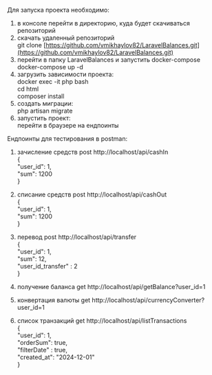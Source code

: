 
Для запуска проекта необходимо:

1.  в консоле перейти в директорию, куда будет скачиваться репозиторий
2.  скачать удаленный репозиторий  
    git clone  [https://github.com/vmikhaylov82/LaravelBalances.git](https://github.com/vmikhaylov82/LaravelBalances.git)
3.  перейти в папку LaravelBalances и запустить docker-compose  
    docker-compose up -d
4.  загрузить зависимости проекта:  
    docker exec -it php bash  
    cd html  
    composer install
5.  создать миграции:  
    php artisan migrate  
6.  запустить проект:  
    перейти в браузере на ендпоинты  
    
Ендпоинты для тестирования в postman:

1. зачисление средств
post
http://localhost/api/cashIn  
{  
    "user_id": 1,  
    "sum": 1200  
} 

2. списание средств
post
http://localhost/api/cashOut  
{  
    "user_id": 1,  
    "sum": 1200  
} 

3. перевод
post
http://localhost/api/transfer  
{  
    "user_id": 1,  
    "sum": 12,  
    "user_id_transfer" : 2  
} 

4. получение баланса
get
http://localhost/api/getBalance?user_id=1

5. конвертация валюты
get
http://localhost/api/currencyConverter?user_id=1

6. список транзакций
get
http://localhost/api/listTransactions  
{  
    "user_id": 1,    
    "orderSum": true,  
    "filterDate" : true,  
    "created_at": "2024-12-01"  
} 
  
  

